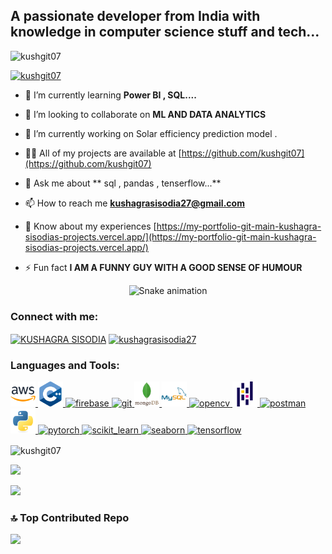

<h2 align="centre">   A passionate developer from India with knowledge in computer science
  stuff and tech...</h2>

<p align="left"> <img src="https://komarev.com/ghpvc/?username=kushgit07&label=Profile%20views&color=0e75b6&style=flat" alt="kushgit07" /> </p>


<p align="left"> <a href="https://github.com/ryo-ma/github-profile-trophy"><img src="https://github-profile-trophy.vercel.app/?username=kushgit07" alt="kushgit07" /></a> </p>


- 🌱 I’m currently learning **Power BI , SQL....**

- 👯 I’m looking to collaborate on **ML AND DATA ANALYTICS**

-  🔭 I’m currently working on Solar efficiency prediction model .

- 👨‍💻 All of my projects are available at [https://github.com/kushgit07](https://github.com/kushgit07)

- 💬 Ask me about ** sql , pandas , tenserflow...**

- 📫 How to reach me **kushagrasisodia27@gmail.com**

- 📄 Know about my experiences [https://my-portfolio-git-main-kushagra-sisodias-projects.vercel.app/](https://my-portfolio-git-main-kushagra-sisodias-projects.vercel.app/)

- ⚡ Fun fact **I AM A FUNNY GUY WITH A GOOD SENSE OF HUMOUR**

  
<!-- Snake Game Repo View -->

<div align="center">
  <img src="https://profile-readme-generator.com/assets/snake.svg" alt="Snake animation" />
</div>


<h3 align="left">Connect with me:</h3>
<p align="left">
<a href="https://linkedin.com/in/kushagrasisodia27" target="blank"><img align="center" src="https://raw.githubusercontent.com/rahuldkjain/github-profile-readme-generator/master/src/images/icons/Social/linked-in-alt.svg" alt="KUSHAGRA SISODIA" height="30" width="40" /></a>
<a href="https://www.leetcode.com/kushagrasisodia27" target="blank"><img align="center" src="https://raw.githubusercontent.com/rahuldkjain/github-profile-readme-generator/master/src/images/icons/Social/leet-code.svg" alt="kushagrasisodia27" height="30" width="40" /></a>
</p>

<h3 align="left">Languages and Tools:</h3>
<p align="left"> <a href="https://aws.amazon.com" target="_blank" rel="noreferrer"> <img src="https://raw.githubusercontent.com/devicons/devicon/master/icons/amazonwebservices/amazonwebservices-original-wordmark.svg" alt="aws" width="40" height="40"/> </a> <a href="https://www.w3schools.com/cpp/" target="_blank" rel="noreferrer"> <img src="https://raw.githubusercontent.com/devicons/devicon/master/icons/cplusplus/cplusplus-original.svg" alt="cplusplus" width="40" height="40"/> </a> <a href="https://firebase.google.com/" target="_blank" rel="noreferrer"> <img src="https://www.vectorlogo.zone/logos/firebase/firebase-icon.svg" alt="firebase" width="40" height="40"/> </a> <a href="https://git-scm.com/" target="_blank" rel="noreferrer"> <img src="https://www.vectorlogo.zone/logos/git-scm/git-scm-icon.svg" alt="git" width="40" height="40"/> </a> <a href="https://www.mongodb.com/" target="_blank" rel="noreferrer"> <img src="https://raw.githubusercontent.com/devicons/devicon/master/icons/mongodb/mongodb-original-wordmark.svg" alt="mongodb" width="40" height="40"/> </a> <a href="https://www.mysql.com/" target="_blank" rel="noreferrer"> <img src="https://raw.githubusercontent.com/devicons/devicon/master/icons/mysql/mysql-original-wordmark.svg" alt="mysql" width="40" height="40"/> </a> <a href="https://opencv.org/" target="_blank" rel="noreferrer"> <img src="https://www.vectorlogo.zone/logos/opencv/opencv-icon.svg" alt="opencv" width="40" height="40"/> </a> <a href="https://pandas.pydata.org/" target="_blank" rel="noreferrer"> <img src="https://raw.githubusercontent.com/devicons/devicon/2ae2a900d2f041da66e950e4d48052658d850630/icons/pandas/pandas-original.svg" alt="pandas" width="40" height="40"/> </a> <a href="https://postman.com" target="_blank" rel="noreferrer"> <img src="https://www.vectorlogo.zone/logos/getpostman/getpostman-icon.svg" alt="postman" width="40" height="40"/> </a> <a href="https://www.python.org" target="_blank" rel="noreferrer"> <img src="https://raw.githubusercontent.com/devicons/devicon/master/icons/python/python-original.svg" alt="python" width="40" height="40"/> </a> <a href="https://pytorch.org/" target="_blank" rel="noreferrer"> <img src="https://www.vectorlogo.zone/logos/pytorch/pytorch-icon.svg" alt="pytorch" width="40" height="40"/> </a> <a href="https://scikit-learn.org/" target="_blank" rel="noreferrer"> <img src="https://upload.wikimedia.org/wikipedia/commons/0/05/Scikit_learn_logo_small.svg" alt="scikit_learn" width="40" height="40"/> </a> <a href="https://seaborn.pydata.org/" target="_blank" rel="noreferrer"> <img src="https://seaborn.pydata.org/_images/logo-mark-lightbg.svg" alt="seaborn" width="40" height="40"/> </a> <a href="https://www.tensorflow.org" target="_blank" rel="noreferrer"> <img src="https://www.vectorlogo.zone/logos/tensorflow/tensorflow-icon.svg" alt="tensorflow" width="40" height="40"/> </a> </p>





<p><img align="center" src="https://github-readme-streak-stats.herokuapp.com/?user=kushgit07&" alt="kushgit07" /></p>


![](http://github-profile-summary-cards.vercel.app/api/cards/stats?username=kushgit07&theme=dark)      

![](http://github-profile-summary-cards.vercel.app/api/cards/productive-time?username=kushgit07&theme=dark&utcOffset=8) 



### 🔝 Top Contributed Repo
![](https://github-contributor-stats.vercel.app/api?username=kushgit07&limit=5&theme=dark&combine_all_yearly_contributions=true)

